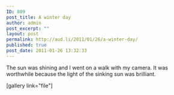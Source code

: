 ```yaml
---
ID: 809
post_title: A winter day
author: admin
post_excerpt: ""
layout: post
permalink: http://aud.li/2011/01/26/a-winter-day/
published: true
post_date: 2011-01-26 13:32:33
---
```

The sun was shining and I went on a walk with my camera. It was worthwhile because the light of the sinking sun was brilliant.

[gallery link="file"]